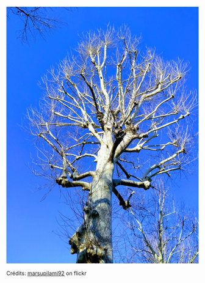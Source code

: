 ![Océane](/images/2022-03-07.jpg)

Crédits: [marsupilami92](https://www.flickr.com/people/marsupilami92/) on flickr